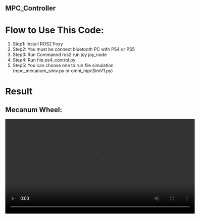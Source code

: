 ## MPC_Controller
# Flow to Use This Code:
1. Step1: Install ROS2 Foxy
2. Step2: You must be connect bluetooth PC with PS4 or PS5
3. Step3: Run Commannd ros2 run joy joy_node
4. Step4: Run file ps4_control.py
5. Step5: You can choose one to run file simulation (mpc_mecanum_simv.py or omni_mpcSimV1.py)
# Result 
## Mecanum Wheel:

<video width="600" controls>
  <source src="https://github.com/boyloy21/MPC_Controller/blob/main/mecanum_simulation.mp4" type="video/mp4">
  Your browser does not support the video tag.
</video>

